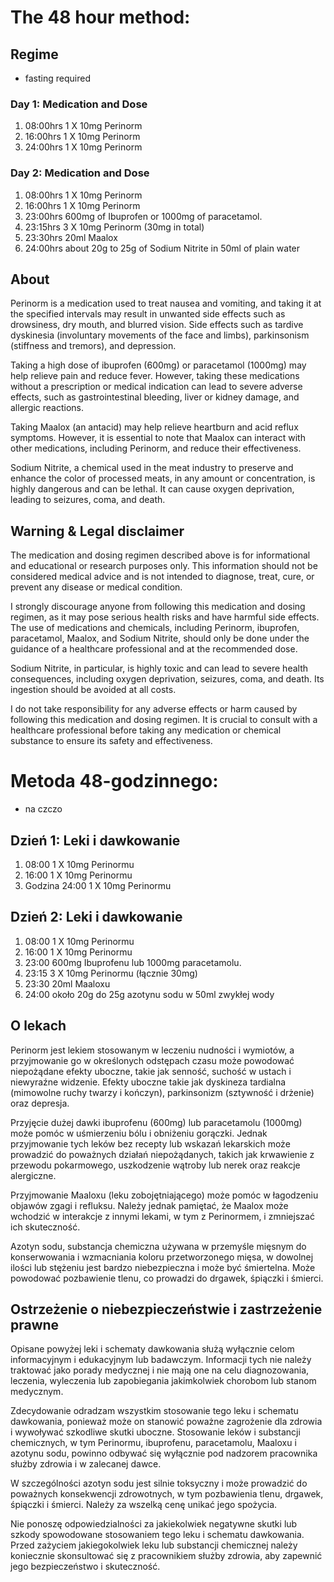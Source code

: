 # The 48 hour method: 

## Regime

 - fasting required

### Day 1: Medication and Dose
1. 08:00hrs 1 X 10mg Perinorm
2. 16:00hrs 1 X 10mg Perinorm
3. 24:00hrs 1 X 10mg Perinorm

### Day 2: Medication and Dose
1. 08:00hrs 1 X 10mg Perinorm
2. 16:00hrs 1 X 10mg Perinorm
3. 23:00hrs 600mg of Ibuprofen or 1000mg of paracetamol. 
4. 23:15hrs 3 X 10mg Perinorm (30mg in total)
5. 23:30hrs 20ml Maalox
6. 24:00hrs about 20g to 25g of Sodium Nitrite in 50ml of plain water

## About

Perinorm is a medication used to treat nausea and vomiting, and taking it at the specified intervals may result in unwanted side effects such as drowsiness, dry mouth, and blurred vision. Side effects such as tardive dyskinesia (involuntary movements of the face and limbs), parkinsonism (stiffness and tremors), and depression.

Taking a high dose of ibuprofen (600mg) or paracetamol (1000mg) may help relieve pain and reduce fever. However, taking these medications without a prescription or medical indication can lead to severe adverse effects, such as gastrointestinal bleeding, liver or kidney damage, and allergic reactions.

Taking Maalox (an antacid) may help relieve heartburn and acid reflux symptoms. However, it is essential to note that Maalox can interact with other medications, including Perinorm, and reduce their effectiveness.

Sodium Nitrite, a chemical used in the meat industry to preserve and enhance the color of processed meats, in any amount or concentration, is highly dangerous and can be lethal. It can cause oxygen deprivation, leading to seizures, coma, and death.

## Warning & Legal disclaimer 

The medication and dosing regimen described above is for informational and educational or research purposes only. This information should not be considered medical advice and is not intended to diagnose, treat, cure, or prevent any disease or medical condition.

I strongly discourage anyone from following this medication and dosing regimen, as it may pose serious health risks and have harmful side effects. The use of medications and chemicals, including Perinorm, ibuprofen, paracetamol, Maalox, and Sodium Nitrite, should only be done under the guidance of a healthcare professional and at the recommended dose.

Sodium Nitrite, in particular, is highly toxic and can lead to severe health consequences, including oxygen deprivation, seizures, coma, and death. Its ingestion should be avoided at all costs.

I do not take responsibility for any adverse effects or harm caused by following this medication and dosing regimen. It is crucial to consult with a healthcare professional before taking any medication or chemical substance to ensure its safety and effectiveness.
 
# Metoda 48-godzinnego: 

- na czczo

## Dzień 1: Leki i dawkowanie
1. 08:00 1 X 10mg Perinormu
2. 16:00 1 X 10mg Perinormu
3. Godzina 24:00 1 X 10mg Perinormu

## Dzień 2: Leki i dawkowanie
1. 08:00 1 X 10mg Perinormu
2. 16:00 1 X 10mg Perinormu
3. 23:00 600mg Ibuprofenu lub 1000mg paracetamolu. 
4. 23:15 3 X 10mg Perinormu (łącznie 30mg)
5. 23:30 20ml Maaloxu
6. 24:00 około 20g do 25g azotynu sodu w 50ml zwykłej wody

## O lekach

Perinorm jest lekiem stosowanym w leczeniu nudności i wymiotów, a przyjmowanie go w określonych odstępach czasu może powodować niepożądane efekty uboczne, takie jak senność, suchość w ustach i niewyraźne widzenie. Efekty uboczne takie jak dyskineza tardialna (mimowolne ruchy twarzy i kończyn), parkinsonizm (sztywność i drżenie) oraz depresja.

Przyjęcie dużej dawki ibuprofenu (600mg) lub paracetamolu (1000mg) może pomóc w uśmierzeniu bólu i obniżeniu gorączki. Jednak przyjmowanie tych leków bez recepty lub wskazań lekarskich może prowadzić do poważnych działań niepożądanych, takich jak krwawienie z przewodu pokarmowego, uszkodzenie wątroby lub nerek oraz reakcje alergiczne.

Przyjmowanie Maaloxu (leku zobojętniającego) może pomóc w łagodzeniu objawów zgagi i refluksu. Należy jednak pamiętać, że Maalox może wchodzić w interakcje z innymi lekami, w tym z Perinormem, i zmniejszać ich skuteczność.

Azotyn sodu, substancja chemiczna używana w przemyśle mięsnym do konserwowania i wzmacniania koloru przetworzonego mięsa, w dowolnej ilości lub stężeniu jest bardzo niebezpieczna i może być śmiertelna. Może powodować pozbawienie tlenu, co prowadzi do drgawek, śpiączki i śmierci.

## Ostrzeżenie o niebezpieczeństwie i zastrzeżenie prawne

Opisane powyżej leki i schematy dawkowania służą wyłącznie celom informacyjnym i edukacyjnym lub badawczym. Informacji tych nie należy traktować jako porady medycznej i nie mają one na celu diagnozowania, leczenia, wyleczenia lub zapobiegania jakimkolwiek chorobom lub stanom medycznym.

Zdecydowanie odradzam wszystkim stosowanie tego leku i schematu dawkowania, ponieważ może on stanowić poważne zagrożenie dla zdrowia i wywoływać szkodliwe skutki uboczne. Stosowanie leków i substancji chemicznych, w tym Perinormu, ibuprofenu, paracetamolu, Maaloxu i azotynu sodu, powinno odbywać się wyłącznie pod nadzorem pracownika służby zdrowia i w zalecanej dawce.

W szczególności azotyn sodu jest silnie toksyczny i może prowadzić do poważnych konsekwencji zdrowotnych, w tym pozbawienia tlenu, drgawek, śpiączki i śmierci. Należy za wszelką cenę unikać jego spożycia.

Nie ponoszę odpowiedzialności za jakiekolwiek negatywne skutki lub szkody spowodowane stosowaniem tego leku i schematu dawkowania. Przed zażyciem jakiegokolwiek leku lub substancji chemicznej należy koniecznie skonsultować się z pracownikiem służby zdrowia, aby zapewnić jego bezpieczeństwo i skuteczność.
